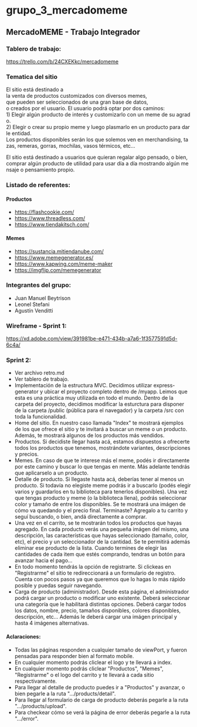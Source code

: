 # grupo_3_mercadomeme

## MercadoMEME - Trabajo Integrador

### Tablero de trabajo:

https://trello.com/b/24CXEKkc/mercadomeme

### Tematica del sitio

El sitio está destinado a la venta de productos customizados con diversos memes, que pueden ser seleccionados de una gran base de datos, o creados por el usuario.
El usuario podrá optar por dos caminos:
1) Elegir algún producto de interés y customizarlo con un meme de su agrado.
2) Elegir o crear su propio meme y luego plasmarlo en un producto para darle entidad. 
Los productos disponibles serán los que solemos ven en merchandising, tazas, remeras, gorras, mochilas, vasos térmicos, etc...

El sitio está destinado a usuarios que quieran regalar algo pensado, o bien, comprar algún producto de utilidad para usar día a día mostrando algún mensaje o pensamiento propio.

### Listado de referentes:

#### Productos
* https://flashcookie.com/
* https://www.threadless.com/
* https://www.tiendakitsch.com/

#### Memes
* https://sustancia.mitiendanube.com/
* https://www.memegenerator.es/
* https://www.kapwing.com/meme-maker
* https://imgflip.com/memegenerator


### Integrantes del grupo:

* Juan Manuel Beytrison
* Leonel Stefani
* Agustín Venditti


### Wireframe - Sprint 1:

https://xd.adobe.com/view/391981be-e471-434b-a7a6-1f3577591d5d-6c4a/


### Sprint 2:

* Ver archivo retro.md
* Ver tablero de trabajo.
* Implementación de la estructura MVC. Decidimos utilizar express-generator y ubicar el proyecto completo dentro de /myapp. Leimos que esta es una práctica muy utilizada en todo el mundo. Dentro de la carpeta del proyecto, decidimos modificar la esturctura para disponer de la carpeta /public (pública para el navegador) y la carpeta /src con toda la funcionalidad.
* Home del sitio. En nuestro caso llamada "Index" te mostrará ejemplos de los que ofrece el sitio y te invitará a buscar un meme o un producto. Además, te mostrará algunos de los productos más vendidos.
* Productos. Si decidiste llegar hasta acá, estamos dispuestos a ofrecerte todos los productos que tenemos, mostrándote variantes, descripciones y precios.
* Memes. En caso de que te interese más el meme, podés ir directamente por este camino y buscar lo que tengas en mente. Más adelante tendrás que aplicarselo a un producto.
* Detalle de producto. Si llegaste hasta acá, deberías tener al menos un producto. Si todavía no elegiste meme podrás ir a buscarlo (podés elegir varios y guardarlos en tu biblioteca para tenerlos disponibles). Una vez que tengas producto y meme (o la biblioteca llena), podrás seleccionar color y tamaño de entre los disponibles. Se te mostrará una imágen de cómo va quedando y el precio final. Terminaste? Agregalo a tu carrito y seguí buscando, o bien, andá directamente a comprar.
* Una vez en el carrito, se te mostrarán todos los productos que hayas agregado. En cada producto verás una pequeña imágen del mismo, una descripción, las características que hayas seleccionado (tamaño, color, etc), el precio y un seleccionador de la cantidad. Se te permitirá además eliminar ese producto de la lista. Cuando termines de elegir las cantidades de cada item que estés comprando, tendras un botón para avanzar hacia el pago...
* En todo momento tendrás la opción de registrarte. Si clickeas en "Registrarme" el sitio te redireccionará a un formulario de registro. Cuenta con pocos pasos ya que queremos que lo hagas lo más rápido posible y puedas seguir navegando.
* Carga de producto (administrador). Desde esta página, el administrador podrá cargar un producto o modificar uno existente. Deberá seleccionar una categoría que le habilitará distintas opciones. Deberá cargar todos los datos, nombre, precio, tamaños disponibles, colores disponibles, descripción, etc... Además le deberá cargar una imágen principal y hasta 4 imágenes alternativas.


#### Aclaraciones:
* Todas las páginas responden a cualquier tamaño de viewPort, y fueron pensadas para responder bien al formato mobile.
* En cualquier momento podrás cliclear el logo y te llevará a index.
* En cualquier momento podrás cliclear "Productos", "Memes", "Registrarme" o el logo del carrito y te llevará a cada sitio respectivamente.
* Para llegar al detalle de producto puedes ir a "Productos" y avanzar, o bien pegarle a la ruta ".../products/detail".
* Para llegar al formulario de carga de producto deberás pegarle a la ruta ".../products/upload".
* Para checkear cómo se verá la página de error deberás pegarle a la ruta ".../error".










